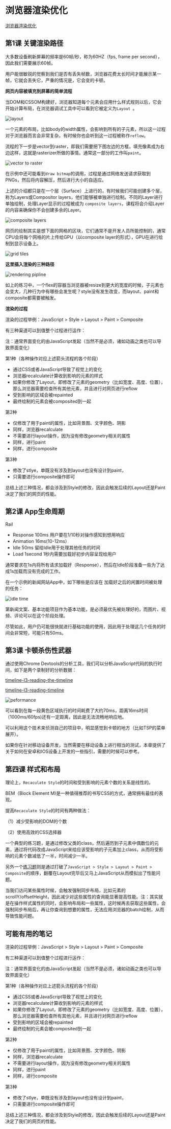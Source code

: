 # 浏览器渲染优化

[浏览器渲染优化](https://classroom.udacity.com/courses/ud860)

## 第1课 关键渲染路径

大多数设备刷新屏幕的频率是60帧/秒，称为60HZ（fps, frame per second），因此我们需要展示60帧。

用户能很敏锐的觉察到我们是否有丢失帧数，浏览器花费太长时间才能展示某一帧，它就会丢失它，严重的情况是，它会变的卡顿。


**网页内容被填充到屏幕的简单流程**

当DOM和CSSOM构建好，浏览器知道每个元素会应用什么样式规则以后，它会开始计算布局，在浏览器调试工具中可以看到它被定义为`Layout `。


![layout](./layout.png)


一个元素的布局，比如body的width属性，会影响到所有的子元素，所以这一过程对于浏览器而言会非常复杂。有时候你也会听到这一过程被称作`reflow`。


流程的下一步是vector到raster，即我们需要把下图左边的方框，填充像素成为右边这样，这就是rasterizer所做的事情。通常这一部分的工作叫`paint`。

![vector to raster](./vector-to-raster.png)

在示例中还可能看到`draw bitmap`的调用，过程是通过网络发送请求获取到PNGs，然后将内容解压，然后进行大小的自适应。

上述的介绍都只是在一个层（Surface）上进行的，有时候我们可能创建多个层，称为Layers或Compositor layers，他们能够被单独进行绘制。不同的Layer进行单独绘制，处理Layer显示的过程被成为 `composite layers`，课程将会介绍Layer的内容来确保你不会创建多余的Layer。

![composite layers](./composite-layers.png)

网页的绘制其实是想下面的网格的区块，它们通常不是开发人员所能控制的，通常CPU会将每个网格的片上传给GPU（以composite layer的形式），GPU在进行绘制到显示设备上。

![grid tiles](./grid-tiles.png)


**这里插入渲染的三种路径**

![rendering pipline](./rendering-pipline.png)

如上的练习中，一个flex的容器当浏览器被resize到更大的宽度的时候，子元素也会变大，几种行为中有哪些会发生呢？style没有发生改变，而layout、paint和composite都需要被触发。


**渲染的过程**

渲染的过程举例：JavaScript > Style  > Layout > Paint > Composite

有三种渠道可以到值整个过程进行运作：

注：通常界面变化的由JavaScript发起（当然不是必须，诸如动画之类也可以导致界面变化）

第1种（各种操作对应上述箭头流程的各个阶段）

- 通过CSS或者JavaScript导致了视觉上的变化
- 浏览器recalculate计算收到影响的元素的样式
- 如果你修改了Layout，即修改了元素的geometry（比如宽度、高度、位置），那么浏览器需要检查所有其他元素，并且进行对网页进行reflow
- 受到影响的区域会被repainted
- 最终绘制的元素会被composited到一起


第2种
- 仅修改了用于paint的属性，比如背景图、文字颜色、阴影
- 同样，浏览器recalculate
- 不需要进行layout操作，因为没有修改geometry相关的属性
- 同样，进行paint
- 同样，进行composite

第3种
- 修改了stlye，单既没有涉及到layout也没有设计到paint，
- 只需要进行composite操作即可

总结上述三种情况，都会涉及到Style的修改，因此会触发后续的Layout还是Paint决定了我们的网页的性能。



## 第2课 App生命周期

Rail

- Response 100ms 用户要在1/10秒对操作感知到想用响应
- Animation 16ms(10-12ms）
- Idle 50ms 留给Idle用于处理其他任务的时间
- Load 1second 1秒内需要加载好初步内容呈现给用户

通常要求在1s内将所有请求加载好（Response），然后在Idle阶段准备一些为了达成1s加载而没有完成的工作。

在一个示例的新闻网站App中，如下哪些是应该在 加载好之后的闲置时间被处理的任务：

![idle time](./idle-time.png)

第新闻文案、基本功能项目作为基本功能，是必须最优先被处理好的，而图片、视频、评论可以在这个阶段处理。

尽管如此，用户仍可能很快就进行基础功能的使用，因此用于处理这几个任务的时间会非常短，可能只有50ms。

## 第3课 卡顿杀伤性武器

通过使用Chrome Devtools的分析工具，我们可以分析JavaScript代码的执行时间，如下是两个录制好的分析数据：


[timeline-l3-reading-the-timeline](https://www.udacity.com/api/nodes/4156258563/supplemental_media/timeline-l3-reading-the-timeline/download)

[timeline-l3-reading-timeline](https://www.udacity.com/api/nodes/4158208827/supplemental_media/timeline-l3-reading-timeline/download)

![peformance](./peformance.png)

可以看到在每一段黄色区域执行的时间耗费了大约70ms，距离16ms时间（1000ms/60fps)还有一定距离，因此是无法流畅地响应地。

可以利用这个技术来侦测自己的项目中，明显感觉到卡顿的地方（比如TSP的菜单展开）。

如果你在针对移动设备开发，当然需要在移动设备上进行相当的测试，本章提供了关于如何在安卓和IOS设备上开发的一些指引，需要的时候可以参考。



## 第四课 样式和布局


理论上，`Recaculate Style`的时间和受到影响的元素个数的关系是线性的。

BEM（Block Element M)是一种值得推荐的书写CSS的方式，通常拥有最佳的表现。

提高`Recaculate Style`的时间有两种做法：

（1）减少受影响的DOM的个数

（2）使用高效的CSS选择器

一个典型的练习题，是通过修改父类的class，然后遍历到子元素中偶数位的元素，通过将代码改成JavaScript来给应该受影响的子元素加上class，从而将受影响的元素个数减低了一半，时间减少一半。


另外一个[练习题](http://output.jsbin.com/aqavin/2/quiet)则是通过打破了`JavaScript > Style > Layout > Paint > Composite`的顺序，翻覆在Layout完毕后又马上JavaScript从而模拟出了性能问题。


当我们访问某些属性时候，会触发强制同步布局，比如元素的scrollY/offsetHeight，因此减少对这些属性的查询能显著提高性能。注：其实就是在操作样式属性的同时，会影响布局和一些属性，这时候再去获取这些属性，会强制同步布局后，再让你查询到想要的属性，无法应用浏览器的batch绘制，从而导致性能问题。






## 可能有用的笔记




渲染的过程举例：JavaScript > Style  > Layout > Paint > Composite

有三种渠道可以到值整个过程进行运作：

注：通常界面变化的由JavaScript发起（当然不是必须，诸如动画之类也可以导致界面变化）

第1种（各种操作对应上述箭头流程的各个阶段）

- 通过CSS或者JavaScript导致了视觉上的变化
- 浏览器recalculate计算收到影响的元素的样式
- 如果你修改了Layout，即修改了元素的geometry（比如宽度、高度、位置），那么浏览器需要检查所有其他元素，并且进行对网页进行reflow
- 受到影响的区域会被repainted
- 最终绘制的元素会被composited到一起


第2种
- 仅修改了用于paint的属性，比如背景图、文字颜色、阴影
- 同样，浏览器recalculate
- 不需要进行layout操作，因为没有修改geometry相关的属性
- 同样，进行paint
- 同样，进行composite

第3种
- 修改了stlye，单既没有涉及到layout也没有设计到paint，
- 只需要进行composite操作即可

总结上述三种情况，都会涉及到Style的修改，因此会触发后续的Layout还是Paint决定了我们的网页的性能。



